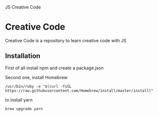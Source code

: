JS Creative Code

# Creative Code

Creative Code is a repository to learn creative code with JS

## Installation

First of all install npm and create a package.json

Second one, install Homebrew

```
/usr/bin/ruby -e "$(curl -fsSL https://raw.githubusercontent.com/Homebrew/install/master/install)"
```

to install yarn 

```
brew upgrade yarn
```
